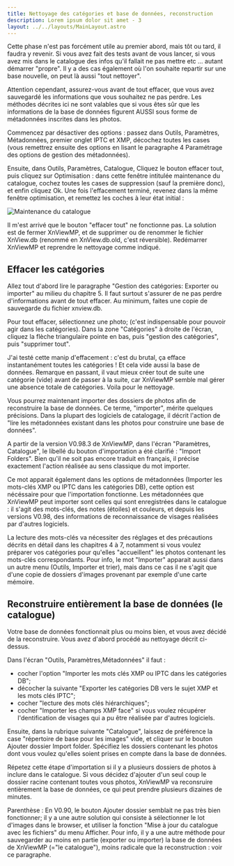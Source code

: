 ```yaml
---
title: Nettoyage des catégories et base de données, reconstruction
description: Lorem ipsum dolor sit amet - 3
layout: ../../layouts/MainLayout.astro
---
```


Cette phase n'est pas forcément utile au premier abord, mais tôt ou tard, il faudra y revenir. Si vous avez fait des tests avant de vous lancer, si vous avez mis dans le catalogue des infos qu'il fallait ne pas mettre etc ... autant démarrer "propre". Il y a des cas également où l'on souhaite repartir sur une base nouvelle, on peut là aussi "tout nettoyer".

Attention cependant, assurez-vous avant de tout effacer, que vous avez sauvegardé les informations que vous souhaitez ne pas perdre. Les méthodes décrites ici ne sont valables que si vous êtes sûr que les informations de la base de données figurent AUSSI sous forme de métadonnées inscrites dans les photos.

Commencez par désactiver des options : passez dans Outils, Paramètres, Métadonnées, premier onglet IPTC et XMP, décochez toutes les cases (vous remettrez ensuite des options en lisant le paragraphe 4 Paramétrage des options de gestion des métadonnées).

Ensuite, dans Outils, Paramètres, Catalogue, Cliquez le bouton effacer tout, puis cliquez sur Optimisation : dans cette fenêtre intitulée maintenance du catalogue, cochez toutes les cases de suppression (sauf la première donc), et enfin cliquez Ok. Une fois l'effacement terminé, revenez dans la même fenêtre optimisation, et remettez les coches à leur état initial :

![Maintenance du catalogue](/tutoriel/xnvmp11.png)

Il m'est arrivé que le bouton "effacer tout" ne fonctionne pas. La solution est de fermer XnViewMP, et de supprimer ou de renommer le fichier XnView.db (renommé en XnView.db.old, c'est réversible). Redémarrer XnViewMP et reprendre le nettoyage comme indiqué.

## Effacer les catégories

Allez tout d'abord lire le paragraphe "Gestion des catégories: Exporter ou importer" au milieu du chapitre 5. Il faut surtout s'assurer de ne pas perdre d'informations avant de tout effacer. Au minimum, faites une copie de sauvegarde du fichier xnview.db.

Pour tout effacer, sélectionnez une photo; (c'est indispensable pour pouvoir agir dans les catégories). Dans la zone "Catégories" à droite de l'écran, cliquez la flèche triangulaire pointe en bas, puis "gestion des catégories", puis "supprimer tout".

J'ai testé cette manip d'effacement : c'est du brutal, ça efface instantanément toutes les catégories ! Et cela vide aussi la base de données. Remarque en passant, il vaut mieux créer tout de suite une catégorie (vide) avant de passer à la suite, car XnViewMP semble mal gérer une absence totale de catégories. Voila pour le nettoyage.

Vous pourrez maintenant importer des dossiers de photos afin de reconstruire la base de données. Ce terme, "importer", mérite quelques précisions. Dans la plupart des logiciels de catalogage, il décrit l'action de "lire les métadonnées existant dans les photos pour construire une base de données".

A partir de la version V0.98.3 de XnViewMP, dans l'écran "Paramètres, Catalogue", le libellé du bouton d'importation a été clarifié : "Import Folders". Bien qu'il ne soit pas encore traduit en français, il précise exactement l'action réalisée au sens classique du mot importer.

Ce mot apparait également dans les options de métadonnées (Importer les mots-clés XMP ou IPTC dans les catégories DB), cette option est nécéssaire pour que l'importation fonctionne. Les métadonnées que XnViewMP peut importer sont celles qui sont enregistrées dans le catalogue : il s'agit des mots-clés, des notes (étoiles) et couleurs, et depuis les versions V0.98, des informations de reconnaissance de visages réalisées par d'autres logiciels.

La lecture des mots-clés va nécessiter des réglages et des précautions décrits en détail dans les chapitres 4 à 7, notamment si vous voulez préparer vos catégories pour qu'elles "accueillent" les photos contenant les mots-clés correspondants. Pour info, le mot "Importer" apparait aussi dans un autre menu (Outils, Importer et trier), mais dans ce cas il ne s'agit que d'une copie de dossiers d'images provenant par exemple d'une carte mémoire.

## Reconstruire entièrement la base de données (le catalogue)

Votre base de données fonctionnait plus ou moins bien, et vous avez décidé de la reconstruire. Vous avez d'abord procédé au nettoyage décrit ci-dessus.

Dans l'écran "Outils, Paramètres,Métadonnées" il faut :
- cocher l'option "Importer les mots clés XMP ou IPTC dans les catégories DB";
- décocher la suivante "Exporter les catégories DB vers le sujet XMP et les mots clés IPTC";
- cocher "lecture des mots clés hiérarchiques";
- cocher "Importer les champs XMP face" si vous voulez récupérer l'dentification de visages qui a pu être réalisée par d'autres logiciels.

Ensuite, dans la rubrique suivante "Catalogue", laissez de préférence la case "répertoire de base pour les images" vide, et cliquer sur le bouton Ajouter dossier Import folder. Spécifiez les dossiers contenant les photos dont vous voulez qu'elles soient prises en compte dans la base de données.

Répetez cette étape d'importation si il y a plusieurs dossiers de photos à inclure dans le catalogue. Si vous décidez d'ajouter d'un seul coup le dossier racine contenant toutes vous photos, XnViewMP va reconsruire entièrement la base de données, ce qui peut prendre plusieurs dizaines de minutes.

Parenthèse : En V0.90, le bouton Ajouter dossier semblait ne pas très bien fonctionner; il y a une autre solution qui consiste à sélectionner le lot d'images dans le browser, et utiliser la fonction "Mise à jour du catalogue avec les fichiers" du menu Afficher. Pour info, il y a une autre méthode pour sauvegarder au moins en partie (exporter ou importer) la base de données de XnViewMP (="le catalogue"), moins radicale que la reconstruction : voir ce paragraphe.
